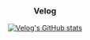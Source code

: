 <!--
**SouthGiri/SouthGiri** is a ✨ _special_ ✨ repository because its `README.md` (this file) appears on your GitHub profile.

Here are some ideas to get you started:

- 🔭 I’m currently working on ...
- 🌱 I’m currently learning ...
- 👯 I’m looking to collaborate on ...
- 🤔 I’m looking for help with ...
- 💬 Ask me about ...
- 📫 How to reach me: ...
- 😄 Pronouns: ...
- ⚡ Fun fact: ...

### Solved.ac
[![Solved.ac Profile](http://mazassumnida.wtf/api/v2/generate_badge?boj=lyscroix)](https://solved.ac/lyscroix/)
![mazandi profile](http://mazandi.herokuapp.com/api?handle=lyscroix&theme=warm)

-->


<div align="center">

### Velog
  
[![Velog's GitHub stats](https://velog-readme-stats.vercel.app/api/badge?name=southgiri)](https://velog.io/@southgiri/posts)

</div>
